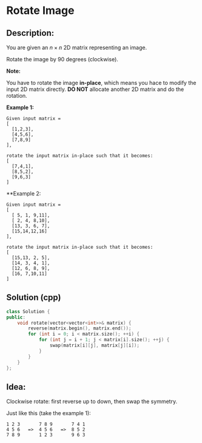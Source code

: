 # Rotate Image

## Description:

You are given an $n \times n$ 2D matrix representing an image.

Rotate the image by 90 degrees (clockwise).

**Note:**

You have to rotate the image **in-place**, which means you hace to modify the input 2D matrix directly. **DO NOT** allocate another 2D matrix and do the rotation.

**Example 1:**

```
Given input matrix =
[
  [1,2,3],
  [4,5,6],
  [7,8,9]
],

rotate the input matrix in-place such that it becomes:
[
  [7,4,1],
  [8,5,2],
  [9,6,3]
]
```

**Example 2:

```
Given input matrix =
[
  [ 5, 1, 9,11],
  [ 2, 4, 8,10],
  [13, 3, 6, 7],
  [15,14,12,16]
],

rotate the input matrix in-place such that it becomes:
[
  [15,13, 2, 5],
  [14, 3, 4, 1],
  [12, 6, 8, 9],
  [16, 7,10,11]
]
```

## Solution (cpp)

```cpp
class Solution {
public:
    void rotate(vector<vector<int>>& matrix) {
        reverse(matrix.begin(), matrix.end());
        for (int i = 0; i < matrix.size(); ++i) {
            for (int j = i + 1; j < matrix[i].size(); ++j) {
                swap(matrix[i][j], matrix[j][i]);
            }
        }
    }
};
```

## Idea:

Clockwise rotate: first reverse up to down, then swap the symmetry.

Just like this (take the example 1):

```
1 2 3       7 8 9       7 4 1
4 5 6   =>  4 5 6   =>  8 5 2
7 8 9       1 2 3       9 6 3
```
